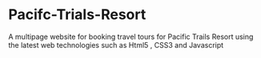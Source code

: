 # Pacifc-Trials-Resort
A multipage website for booking travel tours for Pacific Trails Resort using the latest web technologies such as Html5 , CSS3 and Javascript 
